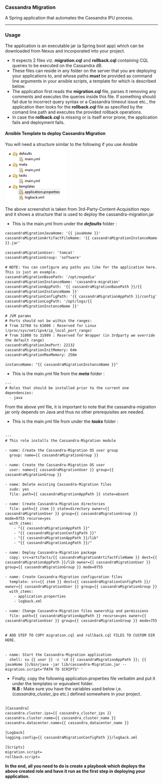 ### Cassandra Migration

A Spring application that automates the Cassandra IPU process.
___

### Usage

The application is an executable jar (a Spring boot app) which can be downloaded from Nexus and incorporated into your project.

* It expects 2 files viz. <b>migration.cql</b> and <b>rollback.cql</b> containing CQL queries to be executed on the Cassandra dB.
* These files can reside in any folder on the server that you are deploying your applications to, and whose paths <b><i>must</i></b> be provided as command line arguments in your ansible   scripts, a template for which is described below.
* The application first reads the <b>migration.cql</b> file, parses it removing any comments and executes the queries inside this file. If something should fail due to incorrect query syntax or a Cassandra timeout issue etc., the application then looks for the <b>rollback.cql</b> file as specified by the comand line path and executes the provided rollback operations.
* In case the <b>rollback.cql</b> is missing or is itself error prone, the application fails and deployment fails.


#### Ansible Template to deploy Cassandra Migration

You will need a structure similar to the following if you use Ansible

![Ansible](/docs/ansible_structure.PNG? "Ansible structure")

The above screenshot is taken from 3rd-Party-Content-Acquisition repo and it shows a structure that is used to deploy the cassandra-migration.jar  

* This is the main.yml from under the <b><i>defaults</i></b> folder :
 
```
cassandraMigrationJavaHome: '{{ javaHome }}'
cassandraMigrationArtifactFileName: '{{ cassandraMigrationInstanceName }}.jar'

cassandraMigrationUser: 'tomcat'
cassandraMigrationGroup: 'software'

# NOTE: You can configure any paths you like for the application here. This is just an example. 
cassandraMigrationBasePath: '/opt/expedia' 
cassandraMigrationInstanceName: 'cassandra-migration'
cassandraMigrationAppPath: '{{ cassandraMigrationBasePath }}/{{ cassandraMigrationInstanceName }}'
cassandraMigrationConfigPath: '{{ cassandraMigrationAppPath }}/config'
cassandraMigrationLogPath: '/opt/logs/{{ cassandraMigrationInstanceName }}'

# JVM params
# Ports should not be within the ranges:
# from 32768 to 61000 : Reserved for Linux (/proc/sys/net/ipv4/ip_local_port_range)
# from 31000 to 31999 : Reserved for Wrapper (in 3rdparty we override the default range)
cassandraMigrationJmxPort: 22132
cassandraMigrationInitMemory: 64m
cassandraMigrationMaxMemory: 256m

instanceName: "{{ cassandraMigrationInstanceName }}"

```

* This is the main.yml file from the <b><i>meta</i></b> folder :

```
---
# Roles that should be installed prior to the current one
dependencies:
  - java

```

From the above yml file, it is important to note that the cassandra-migration jar only depends on Java and thus no other prerequisites are needed.  


* This is the main.yml file from under the <b><i>tasks</i></b> folder :

```

---
# This role installs the Cassandra-Migration module

- name: Create the Cassandra-Migration OS user group
  group: name={{ cassandraMigrationGroup }}

- name: Create the Cassandra-Migration OS user
  user: name={{ cassandraMigrationUser }} group={{ cassandraMigrationGroup }}

- name: Delete existing Cassandra-Migration files
  sudo: yes
  file: path={{ cassandraMigrationAppPath }} state=absent

- name: Create Cassandra-Migration directories
  file: path={{ item }} state=directory owner={{ cassandraMigrationUser }} group={{ cassandraMigrationGroup }} mode=0755 recurse=yes
  with_items:
    - "{{ cassandraMigrationAppPath }}"                   
    - "{{ cassandraMigrationConfigPath }}"
    - "{{ cassandraMigrationAppPath }}/lib"
    - "{{ cassandraMigrationLogPath }}/"    

- name: Deploy Cassandra-Migration package
  copy: src=artifacts/{{ cassandraMigrationArtifactFileName }} dest={{ cassandraMigrationAppPath }}/lib owner={{ cassandraMigrationUser }} group={{ cassandraMigrationGroup }} mode=0755

- name: Create Cassandra-Migration configuration files
  template: src={{ item }} dest={{ cassandraMigrationConfigPath }}/ owner={{ cassandraMigrationUser }} group={{ cassandraMigrationGroup }}
  with_items:
    - application.properties
    - logback.xml
    
- name: Change Cassandra-Migration files ownership and permissions
  file: path={{ cassandraMigrationAppPath }} recurse=yes owner={{ cassandraMigrationUser }} group={{ cassandraMigrationGroup }} mode=755


# ADD STEP TO COPY migration.cql and rollback.cql FILES TO CUSTOM DIR HERE.


- name: Start the Cassandra-Migration application
  shell: su {{ user }} -c 'cd {{ cassandraMigrationAppPath }}; {{ javaHome }}/bin/java -jar lib/cassandra-Migration.jar --migration.script="PATH TO SCRIPTS" '

```
  
  
* Finally, copy the following application.properties file verbatim and put it under the templates or equivalent folder.  
  <b>N.B :</b> Make sure you have the variables used below i,e.(<i>cassandra_cluster_ips</i> etc.) defined somewhere in your                   project.

```

[Cassandra]
cassandra.cluster.ips={{ cassandra_cluster_ips }}
cassandra.cluster.name={{ cassandra_cluster_name }}
cassandra.datacenter.name={{ cassandra_datacenter_name }}

[Logback]
logging.config={{ cassandraMigrationConfigPath }}/logback.xml

[Scripts]
migration.script=
rollback.script=

```  


**In the end, all you need to do is create a playbook which deploys the above created role and have it run as the first step in deploying your application.**

